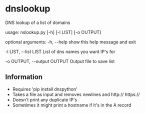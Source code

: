 # dnslookup
DNS lookup of a list of domains

usage: nslookup.py [-h] [-l LIST] [-o OUTPUT]

optional arguments:
  -h, --help            show this help message and exit
  
  -l LIST, --list LIST  List of dns names you want IP's for
  
  -o OUTPUT, --output OUTPUT Output file to save list
  
 ## Information
 - Requires 'pip install dnspython'
 - Takes a file as input and removes newlines and http:// https://
 - Doesn't print any duplicate IP's
 - Sometimes it might print a hostname if it's in the A record
